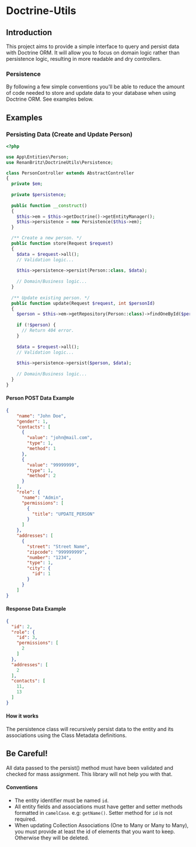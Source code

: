 # Doctrine-Utils
## Introduction
This project aims to provide a simple interface to query and persist data with Doctrine ORM. It will allow you to focus on domain logic rather than persistence logic, resulting in more readable and dry controllers.

### Persistence
By following a few simple conventions you'll be able to reduce the amount of code needed to store and update data to your database when using Doctrine ORM. See examples below.

## Examples
### Persisting Data (Create and Update Person)

```php
<?php

use App\Entities\Person;
use RenanBritz\DoctrineUtils\Persistence;

class PersonController extends AbstractController
{
  private $em;
  
  private $persistence;
  
  public function __construct()
  {
    $this->em = $this->getDoctrine()->getEntityManager();
    $this->persistence = new Persistence($this->em);
  }

  /** Create a new person. */
  public function store(Request $request)
  {
    $data = $request->all();
    // Validation logic...
    
    $this->persistence->persist(Person::class, $data);
    
    // Domain/Business logic...
  }
  
  /** Update existing person. */
  public function update(Request $request, int $personId)
  {
    $person = $this->em->getRepository(Person::class)->findOneById($personId);
    
    if (!$person) {
      // Return 404 error.
    }
    
    $data = $request->all();
    // Validation logic...
    
    $this->persistence->persist($person, $data);
    
    // Domain/Business logic...
  }
}
```

#### Person POST Data Example
```json
{
    "name": "John Doe",
    "gender": 1,
    "contacts": [
      {
        "value": "john@mail.com",
        "type": 1,
        "method": 1
      },
      {
        "value": "99999999",
        "type": 1,
        "method": 2
      }
    ],
    "role": {
      "name": "Admin",
      "permissions": [
        {
          "title": "UPDATE_PERSON"
        }
      ]
    },
    "addresses": [
      {
        "street": "Street Name",
        "zipcode": "999999999",
        "number": "1234",
        "type": 1,
        "city": {
          "id": 1
        }
      }
    ]
}
```

#### Response Data Example
```json
{
  "id": 2,
  "role": {
    "id": 3,
    "permissions": [
      2
    ]
  },
  "addresses": [
    2
  ],
  "contacts": [
    11,
    13
  ]
}
```

#### How it works
The persistence class will recursively persist data to the entity and its associations using the Class Metadata definitions.

## Be Careful!
All data passed to the persist() method must have been validated and checked for mass assignment. This library will not help you with that.

#### Conventions
* The entity identifier must be named `id`.
* All entity fields and associations must have getter and setter methods formatted in `camelCase`. e.g: `getName()`. Setter method for `id` is not required.
* When updating Collection Associations (One to Many or Many to Many), you must provide at least the id of elements that you want to keep. Otherwise they will be deleted.
